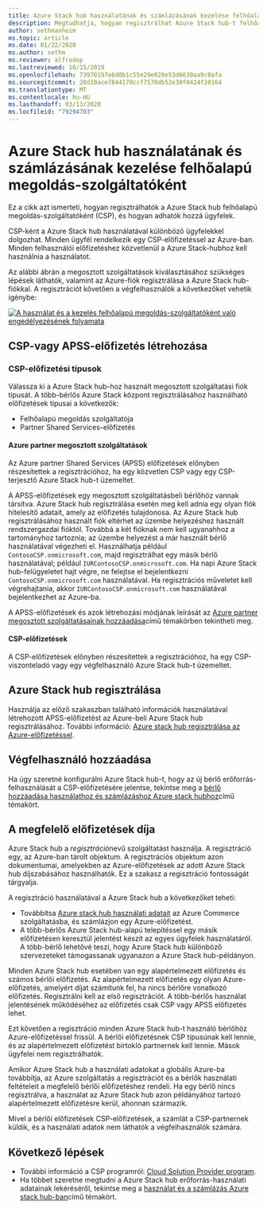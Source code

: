 ```yaml
---
title: Azure Stack hub használatának és számlázásának kezelése felhőalapú megoldás-szolgáltatóként
description: Megtudhatja, hogyan regisztrálhat Azure Stack hub-t felhőalapú megoldás-szolgáltatóként (CSP), és hogyan veheti fel az ügyfeleket a számlázáshoz.
author: sethmanheim
ms.topic: article
ms.date: 01/22/2020
ms.author: sethm
ms.reviewer: alfredop
ms.lastreviewed: 10/15/2019
ms.openlocfilehash: 73970197e6d0b1c55e29e028e53d6639aa9c0afa
ms.sourcegitcommit: 20d10ace7844170ccf7570db52e30f0424f20164
ms.translationtype: MT
ms.contentlocale: hu-HU
ms.lasthandoff: 03/13/2020
ms.locfileid: "79294703"
---
```

# <a name="manage-usage-and-billing-for-azure-stack-hub-as-a-cloud-solution-provider"></a>Azure Stack hub használatának és számlázásának kezelése felhőalapú megoldás-szolgáltatóként

Ez a cikk azt ismerteti, hogyan regisztrálhatók a Azure Stack hub felhőalapú megoldás-szolgáltatóként (CSP), és hogyan adhatók hozzá ügyfelek.

CSP-ként a Azure Stack hub használatával különböző ügyfelekkel dolgozhat. Minden ügyfél rendelkezik egy CSP-előfizetéssel az Azure-ban. Minden felhasználói előfizetéshez közvetlenül a Azure Stack-hubhoz kell használnia a használatot.

Az alábbi ábrán a megosztott szolgáltatások kiválasztásához szükséges lépések láthatók, valamint az Azure-fiók regisztrálása a Azure Stack hub-fiókkal. A regisztrációt követően a végfelhasználók a következőket vehetik igénybe:

[![A használat és a kezelés felhőalapú megoldás-szolgáltatóként való engedélyezésének folyamata](media/azure-stack-add-manage-billing-as-a-csp/process-add-useage-as-a-csp.png "A használat és a kezelés felhőalapú megoldás-szolgáltatóként való engedélyezésének folyamata")](media/azure-stack-add-manage-billing-as-a-csp/process-add-useage-as-a-csp.png#lightbox)

## <a name="create-a-csp-or-apss-subscription"></a>CSP-vagy APSS-előfizetés létrehozása

### <a name="csp-subscription-types"></a>CSP-előfizetési típusok

Válassza ki a Azure Stack hub-hoz használt megosztott szolgáltatási fiók típusát. A több-bérlős Azure Stack központ regisztrálásához használható előfizetések típusai a következők:

- Felhőalapú megoldás szolgáltatója
- Partner Shared Services-előfizetés

#### <a name="azure-partner-shared-services"></a>Azure partner megosztott szolgáltatások

Az Azure partner Shared Services (APSS) előfizetések előnyben részesítettek a regisztrációhoz, ha egy közvetlen CSP vagy egy CSP-terjesztő Azure Stack hub-t üzemeltet.

A APSS-előfizetések egy megosztott szolgáltatásbeli bérlőhöz vannak társítva. Azure Stack hub regisztrálása esetén meg kell adnia egy olyan fiók hitelesítő adatait, amely az előfizetés tulajdonosa. Az Azure Stack hub regisztrálásához használt fiók eltérhet az üzembe helyezéshez használt rendszergazdai fióktól. Továbbá a két fióknak nem kell ugyanahhoz a tartományhoz tartoznia; az üzembe helyezést a már használt bérlő használatával végezheti el. Használhatja például `ContosoCSP.onmicrosoft.com`, majd regisztrálhat egy másik bérlő használatával; például `IURContosoCSP.onmicrosoft.com`. Ha napi Azure Stack hub-felügyeletet hajt végre, ne felejtse el bejelentkezni `ContosoCSP.onmicrosoft.com` használatával. Ha regisztrációs műveletet kell végrehajtania, akkor `IURContosoCSP.onmicrosoft.com` használatával bejelentkezhet az Azure-ba.

A APSS-előfizetések és azok létrehozási módjának leírását az [Azure partner megosztott szolgáltatásainak hozzáadása](/partner-center/shared-services)című témakörben tekintheti meg.

#### <a name="csp-subscriptions"></a>CSP-előfizetések

A CSP-előfizetések előnyben részesítettek a regisztrációhoz, ha egy CSP-viszonteladó vagy egy végfelhasználó Azure Stack hub-t üzemeltet.

## <a name="register-azure-stack-hub"></a>Azure Stack hub regisztrálása

Használja az előző szakaszban található információk használatával létrehozott APSS-előfizetést az Azure-beli Azure Stack hub regisztrálásához. További információ: [Azure stack hub regisztrálása az Azure-előfizetéssel](azure-stack-registration.md).

## <a name="add-end-customer"></a>Végfelhasználó hozzáadása

Ha úgy szeretné konfigurálni Azure Stack hub-t, hogy az új bérlő erőforrás-felhasználását a CSP-előfizetésére jelentse, tekintse meg a [bérlő hozzáadása használathoz és számlázáshoz Azure stack hubhoz](azure-stack-csp-howto-register-tenants.md)című témakört.

## <a name="charge-the-right-subscriptions"></a>A megfelelő előfizetések díja

Azure Stack hub a *regisztráció*nevű szolgáltatást használja. A regisztráció egy, az Azure-ban tárolt objektum. A regisztrációs objektum azon dokumentumai, amelyekben az Azure-előfizetések az adott Azure Stack hub díjszabásához használhatók. Ez a szakasz a regisztráció fontosságát tárgyalja.

A regisztráció használatával a Azure Stack hub a következőket teheti:

- Továbbítsa [Azure stack hub használati adatait](azure-stack-billing-and-chargeback.md) az Azure Commerce szolgáltatásba, és számlázjon egy Azure-előfizetést.
- A több-bérlős Azure Stack hub-alapú telepítéssel egy másik előfizetésen keresztül jelentést készít az egyes ügyfelek használatáról. A több-bérlő lehetővé teszi, hogy Azure Stack hub különböző szervezeteket támogassanak ugyanazon a Azure Stack hub-példányon.

Minden Azure Stack hub esetében van egy alapértelmezett előfizetés és számos bérlői előfizetés. Az alapértelmezett előfizetés egy olyan Azure-előfizetés, amelyért díjat számítunk fel, ha nincs bérlőre vonatkozó előfizetés. Regisztrálni kell az első regisztrációt. A több-bérlős használat jelentésének működéséhez az előfizetés csak CSP vagy APSS előfizetés lehet.

Ezt követően a regisztráció minden Azure Stack hub-t használó bérlőhöz Azure-előfizetéssel frissül. A bérlői előfizetésnek CSP típusúnak kell lennie, és az alapértelmezett előfizetést birtokló partnernek kell lennie. Mások ügyfelei nem regisztrálhatók.

Amikor Azure Stack hub a használati adatokat a globális Azure-ba továbbítja, az Azure szolgáltatás a regisztrációt és a bérlők használati feltételeit a megfelelő bérlői előfizetéshez rendeli. Ha egy bérlő nincs regisztrálva, a használat az Azure Stack hub azon példányához tartozó alapértelmezett előfizetésre kerül, ahonnan származik.

Mivel a bérlői előfizetések CSP-előfizetések, a számlát a CSP-partnernek küldik, és a használati adatok nem láthatók a végfelhasználók számára.

## <a name="next-steps"></a>Következő lépések

- További információ a CSP programról: [Cloud Solution Provider program](https://partner.microsoft.com/solutions/microsoft-cloud-solutions).
- Ha többet szeretne megtudni a Azure Stack hub erőforrás-használati adatainak lekéréséről, tekintse meg a [használat és a számlázás Azure stack hub-ban](azure-stack-billing-and-chargeback.md)című témakört.
